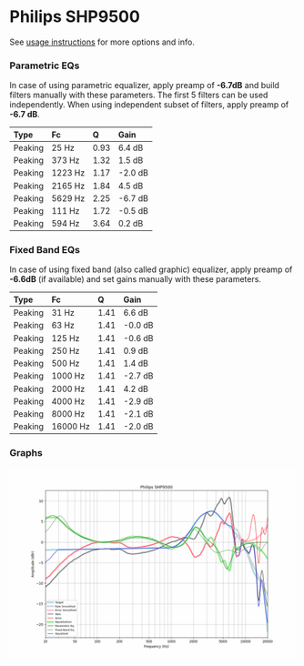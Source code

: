 # Philips SHP9500
See [usage instructions](https://github.com/jaakkopasanen/AutoEq#usage) for more options and info.

### Parametric EQs
In case of using parametric equalizer, apply preamp of **-6.7dB** and build filters manually
with these parameters. The first 5 filters can be used independently.
When using independent subset of filters, apply preamp of **-6.7 dB**.

| Type    | Fc      |    Q | Gain    |
|:--------|:--------|:-----|:--------|
| Peaking | 25 Hz   | 0.93 | 6.4 dB  |
| Peaking | 373 Hz  | 1.32 | 1.5 dB  |
| Peaking | 1223 Hz | 1.17 | -2.0 dB |
| Peaking | 2165 Hz | 1.84 | 4.5 dB  |
| Peaking | 5629 Hz | 2.25 | -6.7 dB |
| Peaking | 111 Hz  | 1.72 | -0.5 dB |
| Peaking | 594 Hz  | 3.64 | 0.2 dB  |

### Fixed Band EQs
In case of using fixed band (also called graphic) equalizer, apply preamp of **-6.6dB**
(if available) and set gains manually with these parameters.

| Type    | Fc       |    Q | Gain    |
|:--------|:---------|:-----|:--------|
| Peaking | 31 Hz    | 1.41 | 6.6 dB  |
| Peaking | 63 Hz    | 1.41 | -0.0 dB |
| Peaking | 125 Hz   | 1.41 | -0.6 dB |
| Peaking | 250 Hz   | 1.41 | 0.9 dB  |
| Peaking | 500 Hz   | 1.41 | 1.4 dB  |
| Peaking | 1000 Hz  | 1.41 | -2.7 dB |
| Peaking | 2000 Hz  | 1.41 | 4.2 dB  |
| Peaking | 4000 Hz  | 1.41 | -2.9 dB |
| Peaking | 8000 Hz  | 1.41 | -2.1 dB |
| Peaking | 16000 Hz | 1.41 | -2.0 dB |

### Graphs
![](./Philips%20SHP9500.png)